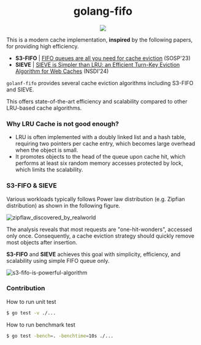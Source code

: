 <h1 align="center">golang-fifo</h1>
<p align="center">
    <a href="https://opensource.org/licenses/MIT"><img src="https://img.shields.io/badge/license-MIT-_red.svg"></a>
</p>

This is a modern cache implementation, **inspired** by the following papers, for providing high efficiency.

- **S3-FIFO** | [FIFO queues are all you need for cache eviction](https://dl.acm.org/doi/10.1145/3600006.3613147) (SOSP'23)
- **SIEVE** | [SIEVE is Simpler than LRU: an Efficient Turn-Key Eviction Algorithm for Web Caches](https://junchengyang.com/publication/nsdi24-SIEVE.pdf) (NSDI'24)

`golanf-fifo` provides several cache eviction algorithms including S3-FIFO and SIEVE.

This offers state-of-the-art efficiency and scalability compared to other LRU-based cache algorithms.

### Why LRU Cache is not good enough?

- LRU is often implemented with a doubly linked list and a hash table, requiring two pointers per cache entry,
  which becomes large overhead when the object is small.
- It promotes objects to the head of the queue upon cache hit, which performs at least six random memory accesses
  protected by lock, which limits the scalability.

### S3-FIFO & SIEVE
Various workloads typically follows Power law distribution (e.g. Zipfian distribution) as shown in the following figure.

![zipflaw_discovered_by_realworld](../golang-fifo/docs/zipf_law_discovered_by_realworld_traces.png)

The analysis reveals that most requests are "one-hit-wonders", accessed only once.
Consequently, a cache eviction strategy should quickly remove most objects after insertion.

**S3-FIFO** and **SIEVE** achieves this goal with simplicity, efficiency, and scalability using simple FIFO queue only.

![s3-fifo-is-powerful-algorithm](../golang-fifo/docs/graphs_shows_s3_fifo_is_powerful.png)

### Contribution
How to run unit test
```bash
$ go test -v ./...
```

How to run benchmark test
```bash
$ go test -bench=. -benchtime=10s ./...
```
